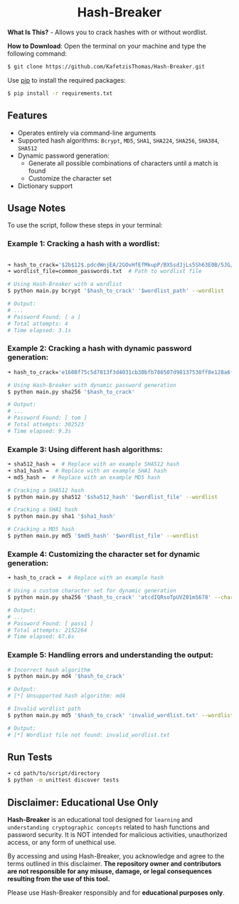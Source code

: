 <h1 align="center">Hash-Breaker</h1>

__What Is This?__ - Allows you to crack hashes with or without wordlist.

__How to Download__: Open the terminal on your machine and type the following command:

```bash
$ git clone https://github.com/KafetzisThomas/Hash-Breaker.git
```

Use [pip](https://pip.pypa.io/en/stable) to install the required packages:

```bash
$ pip install -r requirements.txt
```

## Features

* Operates entirely via command-line arguments
* Supported hash algorithms: `Bcrypt`, `MD5`, `SHA1`, `SHA224`, `SHA256`, `SHA384`, `SHA512`
* Dynamic password generation: 
    * Generate all possible combinations of characters until a match is found
    * Customize the character set
* Dictionary support

## Usage Notes

To use the script, follow these steps in your terminal:

### Example 1: Cracking a hash with a wordlist:

```bash

➜ hash_to_crack='$2b$12$.pdcdWnjEA/2GOvHfEfMkupP/BXSsdJjLs5Sh63E0B/5JG/YeB9cu'  # Example Bcrypt hash
➜ wordlist_file=common_passwords.txt  # Path to wordlist file

# Using Hash-Breaker with a wordlist
$ python main.py bcrypt '$hash_to_crack' '$wordlist_path' --wordlist

# Output:
# ...
# Password Found: [ a ]
# Total attempts: 4
# Time elapsed: 3.1s
```

### Example 2: Cracking a hash with dynamic password generation:

```bash
➜ hash_to_crack='e1608f75c5d7813f3d4031cb30bfb786507d98137538ff8e128a6ff74e84e643'  # Example SHA256 hash

# Using Hash-Breaker with dynamic password generation
$ python main.py sha256 '$hash_to_crack'

# Output:
# ...
# Password Found: [ tom ]
# Total attempts: 302523
# Time elapsed: 9.3s
```

### Example 3: Using different hash algorithms:

```bash
➜ sha512_hash =  # Replace with an example SHA512 hash
➜ sha1_hash =  # Replace with an example SHA1 hash
➜ md5_hash =  # Replace with an example MD5 hash

# Cracking a SHA512 hash
$ python main.py sha512 '$sha512_hash' '$wordlist_file' --wordlist

# Cracking a SHA1 hash
$ python main.py sha1 '$sha1_hash'

# Cracking a MD5 hash
$ python main.py md5 '$md5_hash' '$wordlist_file' --wordlist
```

### Example 4: Customizing the character set for dynamic generation:

```bash
➜ hash_to_crack =  # Replace with an example hash

# Using a custom character set for dynamic generation
$ python main.py sha256 '$hash_to_crack' 'atcdIQRsoTpUVZ01m5678' --charset

# Output:
# ...
# Password Found: [ pass1 ]
# Total attempts: 2152264
# Time elapsed: 67.6s
```

### Example 5: Handling errors and understanding the output:

```bash
# Incorrect hash algorithm
$ python main.py md4 '$hash_to_crack'

# Output:
# [*] Unsupported hash algorithm: md4

# Invalid wordlist path
$ python main.py md5 '$hash_to_crack' 'invalid_wordlist.txt' --wordlist

# Output:
# [*] Wordlist file not found: invalid_wordlist.txt
```

## Run Tests

```bash
➜ cd path/to/script/directory
$ python -m unittest discover tests
```

## Disclaimer: Educational Use Only

**Hash-Breaker** is an educational tool designed for `learning` and `understanding cryptographic concepts` related to hash functions and password security. It is NOT intended for malicious activities, unauthorized access, or any form of unethical use.

By accessing and using Hash-Breaker, you acknowledge and agree to the terms outlined in this disclaimer. **The repository owner and contributors are not responsible for any misuse, damage, or legal consequences resulting from the use of this tool.**

Please use Hash-Breaker responsibly and for **educational purposes only**.
